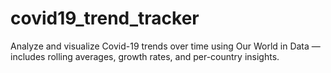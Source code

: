 # covid19_trend_tracker
Analyze and visualize Covid-19 trends over time using Our World in Data — includes rolling averages, growth rates, and per-country insights.
